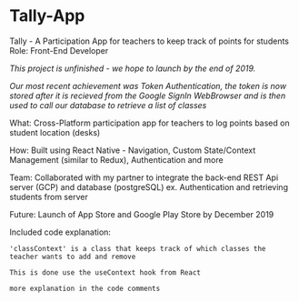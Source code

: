 # Tally-App
Tally - A Participation App for teachers to keep track of points for students
Role: Front-End Developer

*This project is unfinished - we hope to launch by the end of 2019.*

*Our most recent achievement was Token Authentication, the token is now stored after it is recieved from the Google SignIn WebBrowser
and is then used to call our database to retrieve a list of classes*

What: Cross-Platform participation app for teachers to log points based on student location (desks)

How: Built using React Native - Navigation, Custom State/Context Management (similar to Redux), Authentication and more

Team: Collaborated with my partner to integrate the back-end REST Api server (GCP) and database (postgreSQL) ex. Authentication and retrieving students from server

Future: Launch of App Store and Google Play Store by December 2019



Included code explanation:

    'classContext' is a class that keeps track of which classes the teacher wants to add and remove
  
    This is done use the useContext hook from React
  
    more explanation in the code comments
  
  
